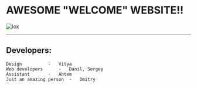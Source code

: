 # **AWESOME "WELCOME" WEBSITE!!**

<image src="lox.jpg" alt="lox">

---

## **Developers:**

	Design 			-	Vitya
	Web developers 		-	Danil, Sergey
	Assistant		-	Ahtem
	Just an amazing person	- 	Dmitry
